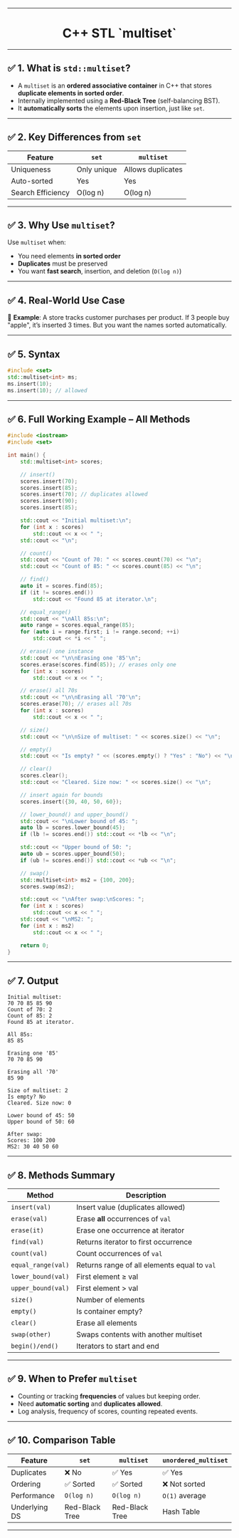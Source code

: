 
---

<h1 style="text-align:center;"> C++ STL `multiset`</h1> 

---

## ✅ 1. What is `std::multiset`?

* A `multiset` is an **ordered associative container** in C++ that stores **duplicate elements in sorted order**.
* Internally implemented using a **Red-Black Tree** (self-balancing BST).
* It **automatically sorts** the elements upon insertion, just like `set`.

---

## ✅ 2. Key Differences from `set`

| Feature           | `set`       | `multiset`        |
| ----------------- | ----------- | ----------------- |
| Uniqueness        | Only unique | Allows duplicates |
| Auto-sorted       | Yes         | Yes               |
| Search Efficiency | O(log n)    | O(log n)          |

---

## ✅ 3. Why Use `multiset`?

Use `multiset` when:

* You need elements **in sorted order**
* **Duplicates** must be preserved
* You want **fast search**, insertion, and deletion (`O(log n)`)

---

## ✅ 4. Real-World Use Case

🔧 **Example**: A store tracks customer purchases per product. If 3 people buy "apple", it’s inserted 3 times. But you want the names sorted automatically.

---

## ✅ 5. Syntax

```cpp
#include <set>
std::multiset<int> ms;
ms.insert(10);
ms.insert(10); // allowed
```

---

## ✅ 6. Full Working Example – All Methods

```cpp
#include <iostream>
#include <set>

int main() {
    std::multiset<int> scores;

    // insert()
    scores.insert(70);
    scores.insert(85);
    scores.insert(70); // duplicates allowed
    scores.insert(90);
    scores.insert(85);

    std::cout << "Initial multiset:\n";
    for (int x : scores)
        std::cout << x << " ";
    std::cout << "\n";

    // count()
    std::cout << "Count of 70: " << scores.count(70) << "\n";
    std::cout << "Count of 85: " << scores.count(85) << "\n";

    // find()
    auto it = scores.find(85);
    if (it != scores.end())
        std::cout << "Found 85 at iterator.\n";

    // equal_range()
    std::cout << "\nAll 85s:\n";
    auto range = scores.equal_range(85);
    for (auto i = range.first; i != range.second; ++i)
        std::cout << *i << " ";

    // erase() one instance
    std::cout << "\n\nErasing one '85'\n";
    scores.erase(scores.find(85)); // erases only one
    for (int x : scores)
        std::cout << x << " ";

    // erase() all 70s
    std::cout << "\n\nErasing all '70'\n";
    scores.erase(70); // erases all 70s
    for (int x : scores)
        std::cout << x << " ";

    // size()
    std::cout << "\n\nSize of multiset: " << scores.size() << "\n";

    // empty()
    std::cout << "Is empty? " << (scores.empty() ? "Yes" : "No") << "\n";

    // clear()
    scores.clear();
    std::cout << "Cleared. Size now: " << scores.size() << "\n";

    // insert again for bounds
    scores.insert({30, 40, 50, 60});

    // lower_bound() and upper_bound()
    std::cout << "\nLower bound of 45: ";
    auto lb = scores.lower_bound(45);
    if (lb != scores.end()) std::cout << *lb << "\n";

    std::cout << "Upper bound of 50: ";
    auto ub = scores.upper_bound(50);
    if (ub != scores.end()) std::cout << *ub << "\n";

    // swap()
    std::multiset<int> ms2 = {100, 200};
    scores.swap(ms2);

    std::cout << "\nAfter swap:\nScores: ";
    for (int x : scores)
        std::cout << x << " ";
    std::cout << "\nMS2: ";
    for (int x : ms2)
        std::cout << x << " ";

    return 0;
}
```

---

## ✅ 7. Output

```
Initial multiset:
70 70 85 85 90 
Count of 70: 2
Count of 85: 2
Found 85 at iterator.

All 85s:
85 85 

Erasing one '85'
70 70 85 90 

Erasing all '70'
85 90 

Size of multiset: 2
Is empty? No
Cleared. Size now: 0

Lower bound of 45: 50
Upper bound of 50: 60

After swap:
Scores: 100 200 
MS2: 30 40 50 60 
```

---

## ✅ 8. Methods Summary

| Method             | Description                                  |
| ------------------ | -------------------------------------------- |
| `insert(val)`      | Insert value (duplicates allowed)            |
| `erase(val)`       | Erase **all** occurrences of `val`           |
| `erase(it)`        | Erase one occurrence at iterator             |
| `find(val)`        | Returns iterator to first occurrence         |
| `count(val)`       | Count occurrences of `val`                   |
| `equal_range(val)` | Returns range of all elements equal to `val` |
| `lower_bound(val)` | First element ≥ val                          |
| `upper_bound(val)` | First element > val                          |
| `size()`           | Number of elements                           |
| `empty()`          | Is container empty?                          |
| `clear()`          | Erase all elements                           |
| `swap(other)`      | Swaps contents with another multiset         |
| `begin()/end()`    | Iterators to start and end                   |

---

## ✅ 9. When to Prefer `multiset`

* Counting or tracking **frequencies** of values but keeping order.
* Need **automatic sorting** and **duplicates allowed**.
* Log analysis, frequency of scores, counting repeated events.

---

## ✅ 10. Comparison Table

| Feature       | `set`          | `multiset`     | `unordered_multiset` |
| ------------- | -------------- | -------------- | -------------------- |
| Duplicates    | ❌ No           | ✅ Yes          | ✅ Yes                |
| Ordering      | ✅ Sorted       | ✅ Sorted       | ❌ Not sorted         |
| Performance   | `O(log n)`     | `O(log n)`     | `O(1)` average       |
| Underlying DS | Red-Black Tree | Red-Black Tree | Hash Table           |

---


